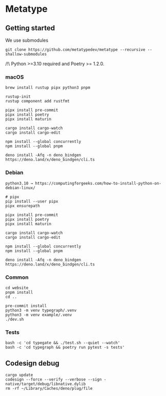 # Metatype

## Getting started

We use submodules

```
git clone https://github.com/metatypedev/metatype --recursive --shallow-submodules
```

/!\ Python >=3.10 required and Poetry >= 1.2.0.

### macOS

```
brew install rustup pipx python3 pnpm

rustup-init
rustup component add rustfmt

pipx install pre-commit
pipx install poetry
pipx install maturin

cargo install cargo-watch
cargo install cargo-edit

npm install --global concurrently
npm install --global pnpm

deno install -Afq -n deno_bindgen https://deno.land/x/deno_bindgen/cli.ts
```

### Debian

```
python3.10 → https://computingforgeeks.com/how-to-install-python-on-debian-linux/

# pipx
pip install --user pipx
pipx ensurepath

pipx install pre-commit
pipx install poetry
pipx install maturin

cargo install cargo-watch
cargo install cargo-edit

npm install --global concurrently
npm install --global pnpm

deno install -Afq -n deno_bindgen https://deno.land/x/deno_bindgen/cli.ts
```

### Common

```
cd website
pnpm install
cd ..

pre-commit install
python3 -m venv typegraph/.venv
python3 -m venv example/.venv
./dev.sh
```

### Tests

```
bash -c 'cd typegate && ./test.sh --quiet --watch'
bash -c 'cd typegraph && poetry run pytest -s tests'
```

## Codesign debug

```
cargo update
codesign --force --verify --verbose --sign - native/target/debug/libnative.dylib
rm -rf ~/Library/Caches/deno/plug/file
```
